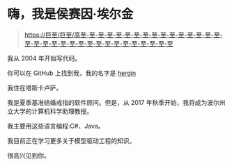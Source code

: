 # 嗨，我是侯赛因·埃尔金

> [https://巨至/巨至/高至-至-至-至-至-至-至-至-至-至-至-至-至-至-至-至-至-至-至-至-至-至-至-至-至-至-至-至-至-至-至-至-至](https://dev.to/hergin/hi-im-huseyin-ergin)

我从 2004 年开始写代码。

你可以在 GitHub 上找到我，我的名字是 [hergin](https://github.com/hergin)

我住在塔斯卡卢萨。

我是夏季基准结婚戒指的软件顾问。但是，从 2017 年秋季开始，我将成为波尔州立大学的计算机科学助理教授。

我主要用这些语言编程:C#、Java。

我目前正在学习更多关于模型驱动工程的知识。

很高兴见到你。